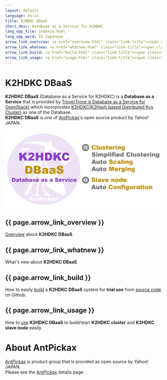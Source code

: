 ```yaml
---
layout: default
language: en-us
title: K2HDKC DBaaS
short_desc: Database as a Service for K2HDKC
lang_opp_file: indexja.html
lang_opp_word: To Japanese
arrow_link_overview: <a href="overview.html" class="link-title"><span class="arrow-base link-arrow-right"></span>Overview</a>
arrow_link_whatnew: <a href="whatnew.html" class="link-title"><span class="arrow-base link-arrow-right"></span>What's new</a>
arrow_link_build: <a href="build.html" class="link-title"><span class="arrow-base link-arrow-right"></span>Build a trial environment</a>
arrow_link_usage: <a href="usage.html" class="link-title"><span class="arrow-base link-arrow-right"></span>Usage</a>
---
```


# **K2HDKC DBaaS**
**K2HDKC DBaaS** (Database as a Service for K2HDKC) is a **Database as a Service** that is provided by [Trove(Trove is Database as a Service for OpenStack)](https://wiki.openstack.org/wiki/Trove) which incorporates [K2HDKC(K2Hash based Distributed Kvs Cluster)](https://k2hdkc.antpick.ax/indexja.html) as one of the Database.  
**K2HDKC DBaaS** is one of [AntPickax](https://antpick.ax/)'s open source product by Yahoo! JAPAN.  

![K2HDKC DBaaS](images/top_k2hdkc_dbaas.png)

## {{ page.arrow_link_overview }}
[Overview](overview.html) about **K2HDKC DBaaS**.

## {{ page.arrow_link_whatnew }}
What's new about **K2HDKC DBaaS**.

## {{ page.arrow_link_build }}
How to easily [build](build.html) a **K2HDKC DBaaS** system for **trial use** from [source code](https://github.com/yahoojapan/k2hdkc_dbaas) on Github.

## {{ page.arrow_link_usage }}
How to [use](usage.html) **K2HDKC DBaaS** to build/start **K2HDKC cluster** and **K2HDKC slave node** easily.

# About AntPickax
[AntPickax](https://antpick.ax/) is product group that is provided as open source by Yahoo! JAPAN.  
Please see the [AntPickax](https://antpick.ax/) details page.
